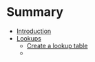 # Summary

* [Introduction](README.md)
* [Lookups](lookups/readme.md)
  * [Create a lookup table](lookups/create_lookup.md)
  * 


